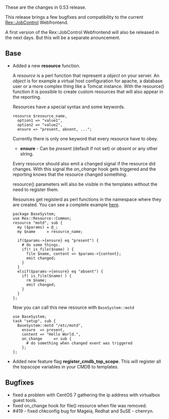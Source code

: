 These are the changes in 0.53 release.

This release brings a few bugfixes and compatibility to the current [Rex::JobControl](https://github.com/RexOps/rex-jobcontrol) Webfrontend.

A first version of the Rex::JobControl Webfrontend will also be released in the next days. But this will be a separate anouncement.

## Base

-   Added a new **resource** function.

    A *resource* is a perl function that represent a *object* on your server. An *object* is for example a virtual host configuration for apache, a database user or a more complex thing like a Tomcat instance. With the resource() function it is possible to create custom resources that will also appear in the reporting.

    Resources have a special syntax and some keywords.

        resource $resource_name,
          option1 => "value1",
          option2 => "value2",
          ensure => "present, absent, ...";

    Currently there is only one keyword that every resource have to obey.

    -   **ensure** - Can be *present* (default if not set) or *absent* or any other string.

    Every resource should also emit a changed signal if the resource did changes. With this signal the *on\_change* hook gets triggered and the reporting knows that the resource changed something.

    resource() parameters will also be visible in the templates without the need to register them.

    Resources get registerd as perl functions in the namespace where they are created. You can see a complete example [here](#).

        package BaseSystem;
        use Rex::Resource::Common;
        resource "motd", sub {
          my ($params) = @_;
          my $name     = resource_name;

          if($params->{ensure} eq "present") {
            # do some things.
            if(! is_file($name) ) {
              file $name, content => $params->{content};
              emit changed;
            }
          }
          elsif($params->{ensure} eq "absent") {
            if( is_file($name) ) {
              rm $name;
              emit changed;
            }
          }
        };

    Now you can call this new resource with `BaseSystem::motd`

        use BaseSystem;
        task "setup", sub {
          BaseSystem::motd "/etc/motd",
            ensure  => present,
            content => "Hello World.",
            on_change     => sub {
              # do something when changed event was triggered
            };
        };

-   Added new feature flag **register\_cmdb\_top\_scope**. This will register all the topscope variables in your CMDB to templates.

## Bugfixes

-   fixed a problem with CentOS 7 gathering the ip address with virtualbox guest tools.
-   fixed on\_change hook for file() resource when file was removed.
-   \#419 - fixed chkconfig bug for Mageia, Redhat and SuSE - chenryn.

